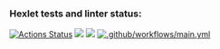 ### Hexlet tests and linter status:
[![Actions Status](https://github.com/corrente7/java-project-71/workflows/hexlet-check/badge.svg)](https://github.com/corrente7/java-project-71/actions)
<a href="https://codeclimate.com/github/corrente7/java-project-71/maintainability"><img src="https://api.codeclimate.com/v1/badges/b01f5688189f75e47de2/maintainability" /></a>
<a href="https://codeclimate.com/github/corrente7/java-project-71/test_coverage"><img src="https://api.codeclimate.com/v1/badges/b01f5688189f75e47de2/test_coverage" /></a>
[![.github/workflows/main.yml](https://github.com/corrente7/java-project-71/actions/workflows/main.yml/badge.svg)](https://github.com/corrente7/java-project-71/actions/workflows/main.yml)
